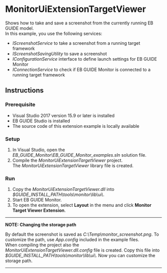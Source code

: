 # MonitorUiExtensionTargetViewer

Shows how to take and save a screenshot from the currently running EB GUIDE model.\
In this example, you use the following services:
* _IScreenshotService_ to take a screenshot from a running target framework
* _IScreenshotSavingUtility_ to save a screenshot
* _IConfigurationService_ interface to define launch settings for EB GUIDE Monitor
* _IConnectionService_ to check if EB GUIDE Monitor is connected to a running target framework

## Instructions

### Prerequisite

* Visual Studio 2017 version 15.9 or later is installed
* EB GUIDE Studio is installed
* The source code of this extension example is locally available

### Setup

1. In Visual Studio, open the _EB\_GUIDE\_Monitor\\EB\_GUIDE\_Monitor\_examples.sln_ solution file.
2. Compile the _MonitorUiExtensionTargetViewer_ project.\
The _MonitorUiExtensionTargetViewer_ library file is created.

### Run

1. Copy the _MonitorUiExtensionTargetViewer.dll_ into _$GUIDE\_INSTALL\_PATH\\tools\\monitor\\lib\\ui\\_.
2. Start EB GUIDE Monitor.
3. To open the extension, select **Layout** in the menu and click **Monitor Target Viewer Extension**.


---
**NOTE: Changing the storage path**

By default the screenshot is saved as _C:\\Temp\\monitor_screenshot.png_. To customize the path, use _App.config_ included in the example files.  
When compiling the project also the _MonitorUiExtensionTargetViewer.dll.config_ file is created. Copy this file into _$GUIDE\_INSTALL\_PATH\\tools\\monitor\\lib\\ui\\_. Now you can customize the storage path.

---
